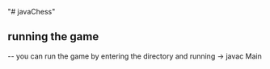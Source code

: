 "# javaChess" 

## running the game
-- you can run the game by entering the directory and running ->  javac  Main
